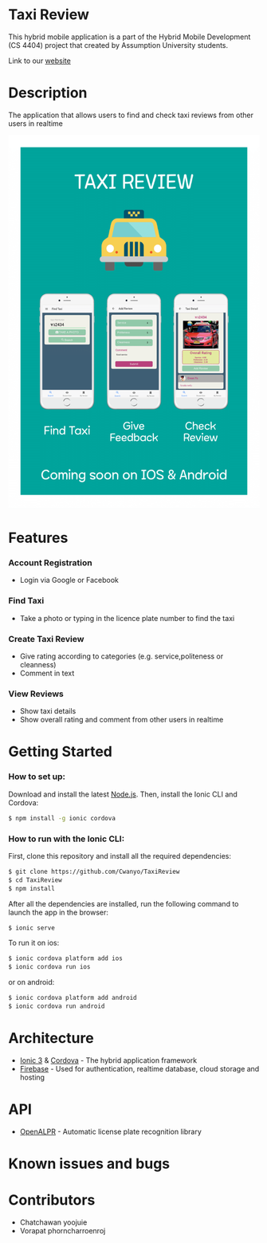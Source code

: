 # Taxi Review

This hybrid mobile application is a part of the Hybrid Mobile Development (CS 4404) project that created by Assumption University students.

Link to our [website](https://taxireview-wvn.firebaseapp.com)

# Description
The application that allows users to find and check taxi reviews from other users in realtime

<p align="center">
    <img src="doc/Poster_taxireview_A1.png" height="750px">
</p>

# Features

### Account Registration 
- Login via Google or Facebook

### Find Taxi
- Take a photo or typing in the licence plate number to find the taxi

### Create Taxi Review
- Give rating according to categories (e.g. service,politeness or cleanness)
- Comment in text

### View Reviews
- Show taxi details
- Show overall rating and comment from other users in realtime

# Getting Started

### How to set up:

Download and install the latest [Node.js](https://nodejs.org/en/). Then, install the Ionic CLI and Cordova:

```bash
$ npm install -g ionic cordova
```

### How to run with the Ionic CLI:

First, clone this repository and install all the required dependencies:

```bash
$ git clone https://github.com/Cwanyo/TaxiReview
$ cd TaxiReview
$ npm install
```

After all the dependencies are installed, run the following command to launch the app in the browser:

```bash
$ ionic serve
```

To run it on ios:

```bash
$ ionic cordova platform add ios
$ ionic cordova run ios
```

or on android:
```bash
$ ionic cordova platform add android
$ ionic cordova run android
```

# Architecture
- [Ionic 3](https://ionicframework.com) & [Cordova](https://cordova.apache.org) - The hybrid application framework
- [Firebase](https://firebase.google.com) - Used for authentication, realtime database, cloud storage and hosting

# API
- [OpenALPR](https://github.com/openalpr/openalpr) - Automatic license plate recognition library

# Known issues and bugs

# Contributors
- Chatchawan yoojuie
- Vorapat phorncharroenroj

